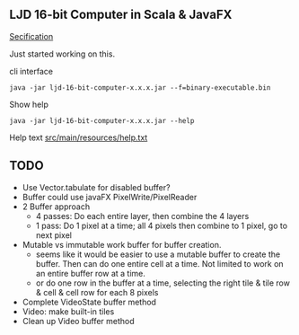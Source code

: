 LJD 16-bit Computer in Scala & JavaFX
-------------------------------------

[Secification](https://github.com/lj-ditrapani/16-bit-computer-specification)

Just started working on this.

cli interface

    java -jar ljd-16-bit-computer-x.x.x.jar --f=binary-executable.bin

Show help

    java -jar ljd-16-bit-computer-x.x.x.jar --help

Help text [src/main/resources/help.txt](src/main/resources/help.txt)


TODO
----

- Use Vector.tabulate for disabled buffer?
- Buffer could use javaFX PixelWrite/PixelReader
- 2 Buffer approach
    - 4 passes: Do each entire layer, then combine the 4 layers
    - 1 pass:   Do 1 pixel at a time; all 4 pixels then combine to 1 pixel, go to next pixel
- Mutable vs immutable work buffer for buffer creation.
    - seems like it would be easier to use a mutable buffer to create the buffer.
      Then can do one entire cell at a time.  Not limited to work on an entire
      buffer row at a time.
    - or do one row in the buffer at a time, selecting the right tile & tile
      row & cell & cell row for each 8 pixels
- Complete VideoState buffer method
- Video:  make built-in tiles
- Clean up Video buffer method
